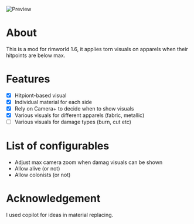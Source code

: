 
![Preview](https://github.com/user-attachments/assets/739d61a2-4467-4dad-9093-81664e49f793)
# About
This is a mod for rimworld 1.6, it applies torn visuals on apparels when their hitpoints are below max. 
# Features
- [x] Hitpiont-based visual
- [x] Individual material for each side
- [x] Rely on Camera+ to decide when to show visuals
- [x] Various visuals for different apparels (fabric, metallic)
- [ ] Various visuals for damage types (burn, cut etc)
# List of configurables 
- Adjust max camera zoom when damag visuals can be shown
- Allow alive (or not) 
- Allow colonists (or not)
# Acknowledgement
I used copilot for ideas in material replacing.

